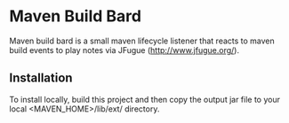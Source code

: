 # Maven Build Bard

Maven build bard is a small maven lifecycle listener that reacts to maven build events to play notes via JFugue (http://www.jfugue.org/).  



## Installation
To install locally, build this project and then copy the output jar file to your local <MAVEN_HOME>/lib/ext/ directory.
